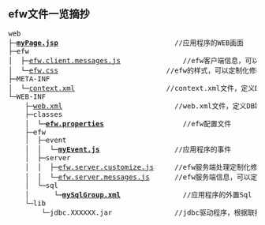 <H2>efw文件一览摘抄</H2>
<pre>
web
├─<b><a href="file_list/myPage.jsp.md">myPage.jsp</a></b>							&nbsp;//应用程序的WEB画面
├─efw
│  ├─<a href="../../release%20with%20sample/web%20application/efw/efw.client.messages.js">efw.client.messages.js</a>			&nbsp;&nbsp;&nbsp;//efw客户端信息，可以定制化修改
│  └─<a href="../../release%20with%20sample/web%20application/efw/efw.css">efw.css</a>							//efw的样式，可以定制化修改
├─META-INF
│  └─<a href="../../release%20with%20sample/web%20application/META-INF/context.xml">context.xml</a>						&nbsp;//context.xml文件，定义DB联接
└─WEB-INF
    ├─<a href="../../release%20with%20sample/web%20application/WEB-INF/web.xml">web.xml</a>							&nbsp;&nbsp;//web.xml文件，定义DB联接的引用
    ├─classes
    │  └─<b><a href="file_list/efw.properties.md">efw.properties</a></b>				&nbsp;&nbsp;&nbsp;//efw配置文件
    ├─efw
    │  ├─event
    │  │  └─<b><a href="file_list/myEvent.js.md">myEvent.js</a></b>					&nbsp;//应用程序的事件
    │  ├─server
    │  │  ├─<a href="../../release%20with%20sample/web%20application/WEB-INF/efw/server/efw.server.customize.js">efw.server.customize.js</a>	&nbsp;//efw服务端处理定制化修改用文件
    │  │  └─<a href="../../release%20with%20sample/web%20application/WEB-INF/efw/server/efw.server.messages.js">efw.server.messages.js</a>		//efw服务端信息，可以定制化修改
    │  └─sql
    │      └─<b><a href="file_list/mySqlGroup.xml.md">mySqlGroup.xml</a></b>			&nbsp;&nbsp;&nbsp;//应用程序的外置Sql
    └─lib
        └─jdbc.XXXXXX.jar				//jdbc驱动程序，根据联接数据库种类和版本选择
</pre>
